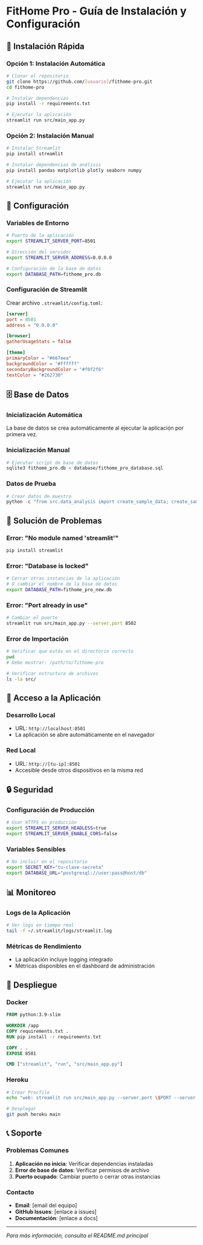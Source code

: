 # FitHome Pro - Guía de Instalación y Configuración

## 🚀 Instalación Rápida

### Opción 1: Instalación Automática
```bash
# Clonar el repositorio
git clone https://github.com/[usuario]/fithome-pro.git
cd fithome-pro

# Instalar dependencias
pip install -r requirements.txt

# Ejecutar la aplicación
streamlit run src/main_app.py
```

### Opción 2: Instalación Manual
```bash
# Instalar Streamlit
pip install streamlit

# Instalar dependencias de análisis
pip install pandas matplotlib plotly seaborn numpy

# Ejecutar la aplicación
streamlit run src/main_app.py
```

## 🔧 Configuración

### Variables de Entorno
```bash
# Puerto de la aplicación
export STREAMLIT_SERVER_PORT=8501

# Dirección del servidor
export STREAMLIT_SERVER_ADDRESS=0.0.0.0

# Configuración de la base de datos
export DATABASE_PATH=fithome_pro.db
```

### Configuración de Streamlit
Crear archivo `.streamlit/config.toml`:
```toml
[server]
port = 8501
address = "0.0.0.0"

[browser]
gatherUsageStats = false

[theme]
primaryColor = "#667eea"
backgroundColor = "#ffffff"
secondaryBackgroundColor = "#f0f2f6"
textColor = "#262730"
```

## 🗄️ Base de Datos

### Inicialización Automática
La base de datos se crea automáticamente al ejecutar la aplicación por primera vez.

### Inicialización Manual
```bash
# Ejecutar script de base de datos
sqlite3 fithome_pro.db < database/fithome_pro_database.sql
```

### Datos de Prueba
```python
# Crear datos de muestra
python -c "from src.data_analysis import create_sample_data; create_sample_data()"
```

## 🐛 Solución de Problemas

### Error: "No module named 'streamlit'"
```bash
pip install streamlit
```

### Error: "Database is locked"
```bash
# Cerrar otras instancias de la aplicación
# O cambiar el nombre de la base de datos
export DATABASE_PATH=fithome_pro_new.db
```

### Error: "Port already in use"
```bash
# Cambiar el puerto
streamlit run src/main_app.py --server.port 8502
```

### Error de Importación
```bash
# Verificar que estás en el directorio correcto
pwd
# Debe mostrar: /path/to/fithome-pro

# Verificar estructura de archivos
ls -la src/
```

## 📱 Acceso a la Aplicación

### Desarrollo Local
- URL: `http://localhost:8501`
- La aplicación se abre automáticamente en el navegador

### Red Local
- URL: `http://[tu-ip]:8501`
- Accesible desde otros dispositivos en la misma red

## 🔒 Seguridad

### Configuración de Producción
```bash
# Usar HTTPS en producción
export STREAMLIT_SERVER_HEADLESS=true
export STREAMLIT_SERVER_ENABLE_CORS=false
```

### Variables Sensibles
```bash
# No incluir en el repositorio
export SECRET_KEY="tu-clave-secreta"
export DATABASE_URL="postgresql://user:pass@host/db"
```

## 📊 Monitoreo

### Logs de la Aplicación
```bash
# Ver logs en tiempo real
tail -f ~/.streamlit/logs/streamlit.log
```

### Métricas de Rendimiento
- La aplicación incluye logging integrado
- Métricas disponibles en el dashboard de administración

## 🚀 Despliegue

### Docker
```dockerfile
FROM python:3.9-slim

WORKDIR /app
COPY requirements.txt .
RUN pip install -r requirements.txt

COPY . .
EXPOSE 8501

CMD ["streamlit", "run", "src/main_app.py"]
```

### Heroku
```bash
# Crear Procfile
echo "web: streamlit run src/main_app.py --server.port \$PORT --server.address 0.0.0.0" > Procfile

# Desplegar
git push heroku main
```

## 📞 Soporte

### Problemas Comunes
1. **Aplicación no inicia**: Verificar dependencias instaladas
2. **Error de base de datos**: Verificar permisos de archivo
3. **Puerto ocupado**: Cambiar puerto o cerrar otras instancias

### Contacto
- **Email**: [email del equipo]
- **GitHub Issues**: [enlace a issues]
- **Documentación**: [enlace a docs]

---

*Para más información, consulta el README.md principal*
